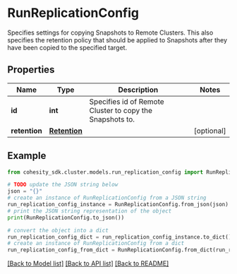 # RunReplicationConfig

Specifies settings for copying Snapshots to Remote Clusters. This also specifies the retention policy that should be applied to Snapshots after they have been copied to the specified target.

## Properties

Name | Type | Description | Notes
------------ | ------------- | ------------- | -------------
**id** | **int** | Specifies id of Remote Cluster to copy the Snapshots to. | 
**retention** | [**Retention**](Retention.md) |  | [optional] 

## Example

```python
from cohesity_sdk.cluster.models.run_replication_config import RunReplicationConfig

# TODO update the JSON string below
json = "{}"
# create an instance of RunReplicationConfig from a JSON string
run_replication_config_instance = RunReplicationConfig.from_json(json)
# print the JSON string representation of the object
print(RunReplicationConfig.to_json())

# convert the object into a dict
run_replication_config_dict = run_replication_config_instance.to_dict()
# create an instance of RunReplicationConfig from a dict
run_replication_config_from_dict = RunReplicationConfig.from_dict(run_replication_config_dict)
```
[[Back to Model list]](../README.md#documentation-for-models) [[Back to API list]](../README.md#documentation-for-api-endpoints) [[Back to README]](../README.md)



